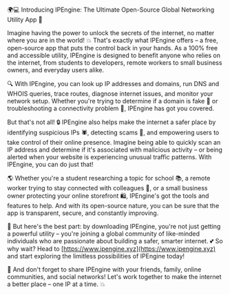 🌍💻 Introducing IPEngine: The Ultimate Open-Source Global Networking Utility App 🚀

Imagine having the power to unlock the secrets of the internet, no matter where you are in the world! 💥 That's exactly what IPEngine offers – a free, open-source app that puts the control back in your hands. As a 100% free and accessible utility, IPEngine is designed to benefit anyone who relies on the internet, from students to developers, remote workers to small business owners, and everyday users alike.

🔍 With IPEngine, you can look up IP addresses and domains, run DNS and WHOIS queries, trace routes, diagnose internet issues, and monitor your network setup. Whether you're trying to determine if a domain is fake 💸 or troubleshooting a connectivity problem 📡, IPEngine has got you covered.

But that's not all! 🔒 IPEngine also helps make the internet a safer place by identifying suspicious IPs 🕷️, detecting scams 👀, and empowering users to take control of their online presence. Imagine being able to quickly scan an IP address and determine if it's associated with malicious activity – or being alerted when your website is experiencing unusual traffic patterns. With IPEngine, you can do just that!

🌎 Whether you're a student researching a topic for school 📚, a remote worker trying to stay connected with colleagues 🏢, or a small business owner protecting your online storefront 🛍️, IPEngine's got the tools and features to help. And with its open-source nature, you can be sure that the app is transparent, secure, and constantly improving.

🌟 But here's the best part: by downloading IPEngine, you're not just getting a powerful utility – you're joining a global community of like-minded individuals who are passionate about building a safer, smarter internet. 💕 So why wait? Head to [https://www.ipengine.xyz](https://www.ipengine.xyz) and start exploring the limitless possibilities of IPEngine today!

📣 And don't forget to share IPEngine with your friends, family, online communities, and social networks! Let's work together to make the internet a better place – one IP at a time. 💥